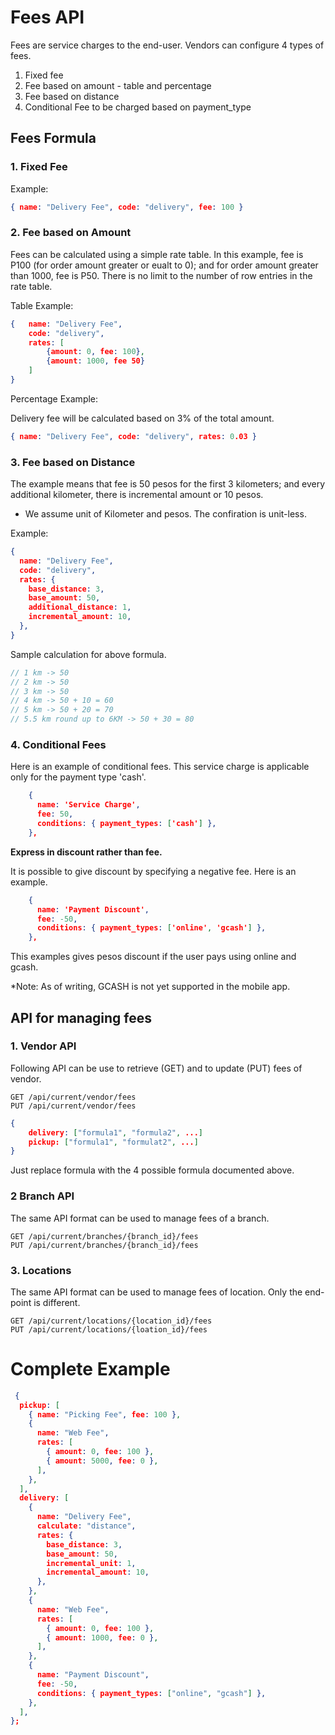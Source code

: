 # Fees API

Fees are service charges to the end-user. Vendors can configure 4 types of fees.

1. Fixed fee
2. Fee based on amount - table and percentage
3. Fee based on distance
4. Conditional Fee to be charged based on payment_type

## Fees Formula

### 1. Fixed Fee

Example:

```json
{ name: "Delivery Fee", code: "delivery", fee: 100 }
```

### 2. Fee based on Amount

Fees can be calculated using a simple rate table. In this example, fee is P100 (for order amount greater or eualt to 0); and for order amount greater than 1000, fee is P50. There is no limit to the number of row entries in the rate table.

Table Example:

```json
{   name: "Delivery Fee",
    code: "delivery",
    rates: [
        {amount: 0, fee: 100},
        {amount: 1000, fee 50}
    ]
}
```

Percentage Example:

Delivery fee will be calculated based on 3% of the total amount.

```json
{ name: "Delivery Fee", code: "delivery", rates: 0.03 }
```

### 3. Fee based on Distance

The example means that fee is 50 pesos for the first 3 kilometers; and every additional kilometer, there is incremental amount or 10 pesos.

- We assume unit of Kilometer and pesos. The confiration is unit-less.

Example:

```json
{
  name: "Delivery Fee",
  code: "delivery",
  rates: {
    base_distance: 3,
    base_amount: 50,
    additional_distance: 1,
    incremental_amount: 10,
  },
}
```

Sample calculation for above formula.

```javascript
// 1 km -> 50
// 2 km -> 50
// 3 km -> 50
// 4 km -> 50 + 10 = 60
// 5 km -> 50 + 20 = 70
// 5.5 km round up to 6KM -> 50 + 30 = 80
```

### 4. Conditional Fees

Here is an example of conditional fees. This service charge is applicable only for the payment type 'cash'.

```json
    {
      name: 'Service Charge',
      fee: 50,
      conditions: { payment_types: ['cash'] },
    },
```

**Express in discount rather than fee.**

It is possible to give discount by specifying a negative fee. Here is an example.

```json
    {
      name: 'Payment Discount',
      fee: -50,
      conditions: { payment_types: ['online', 'gcash'] },
    },
```

This examples gives pesos discount if the user pays using online and gcash.

\*Note: As of writing, GCASH is not yet supported in the mobile app.

## API for managing fees

### 1. Vendor API

Following API can be use to retrieve (GET) and to update (PUT) fees of vendor.

```
GET /api/current/vendor/fees
PUT /api/current/vendor/fees
```

```json
{
    delivery: ["formula1", "formula2", ...]
    pickup: ["formula1", "formulat2", ...]
}
```

Just replace formula with the 4 possible formula documented above.

### 2 Branch API

The same API format can be used to manage fees of a branch.

```
GET /api/current/branches/{branch_id}/fees
PUT /api/current/branches/{branch_id}/fees
```

### 3. Locations

The same API format can be used to manage fees of location. Only the end-point is different.

```
GET /api/current/locations/{location_id}/fees
PUT /api/current/locations/{loation_id}/fees
```

# Complete Example

```json
 {
  pickup: [
    { name: "Picking Fee", fee: 100 },
    {
      name: "Web Fee",
      rates: [
        { amount: 0, fee: 100 },
        { amount: 5000, fee: 0 },
      ],
    },
  ],
  delivery: [
    {
      name: "Delivery Fee",
      calculate: "distance",
      rates: {
        base_distance: 3,
        base_amount: 50,
        incremental_unit: 1,
        incremental_amount: 10,
      },
    },
    {
      name: "Web Fee",
      rates: [
        { amount: 0, fee: 100 },
        { amount: 1000, fee: 0 },
      ],
    },
    {
      name: "Payment Discount",
      fee: -50,
      conditions: { payment_types: ["online", "gcash"] },
    },
  ],
};
```
